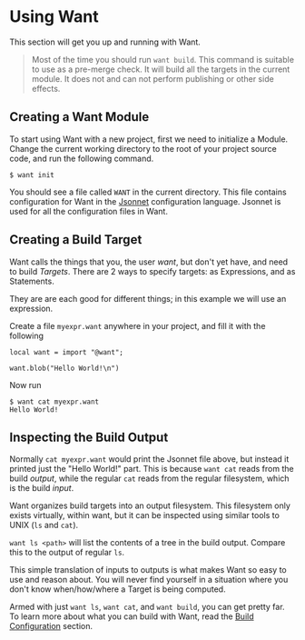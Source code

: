 # Using Want

This section will get you up and running with Want.

> Most of the time you should run `want build`.
This command is suitable to use as a pre-merge check.
It will build all the targets in the current module.
It does not and can not perform publishing or other side effects.

## Creating a Want Module
To start using Want with a new project, first we need to initialize a Module.
Change the current working directory to the root of your project source code, and run the following command.

```shell
$ want init
```

You should see a file called `WANT` in the current directory.
This file contains configuration for Want in the [Jsonnet](https://jsonnet.org/) configuration language.
Jsonnet is used for all the configuration files in Want.

## Creating a Build Target
Want calls the things that you, the user *want*, but don't yet have, and need to build *Targets*.  There are 2 ways to specify targets: as Expressions, and as Statements.

They are are each good for different things; in this example we will use an expression.

Create a file `myexpr.want` anywhere in your project, and fill it with the following
```jsonnet
local want = import "@want";

want.blob("Hello World!\n")
```

Now run

```shell
$ want cat myexpr.want
Hello World!

```

## Inspecting the Build Output

Normally `cat myexpr.want` would print the Jsonnet file above, but instead it printed just the "Hello World!" part.  This is because `want cat` reads from the build *output*, while the regular `cat` reads from the regular filesystem, which is the build *input*.

Want organizes build targets into an output filesystem.
This filesystem only exists virtually, within want, but it can be inspected using similar tools to UNIX (`ls` and `cat`).

`want ls <path>` will list the contents of a tree in the build output.  Compare this to the output of regular `ls`.

This simple translation of inputs to outputs is what makes Want so easy to use and reason about.  You will never find yourself in a situation where you don't know when/how/where a Target is being computed.

Armed with just `want ls`, `want cat`, and `want build`, you can get pretty far.  To learn more about what you can build with Want, read the [Build Configuration](./30_Build_Configuration.md) section.
